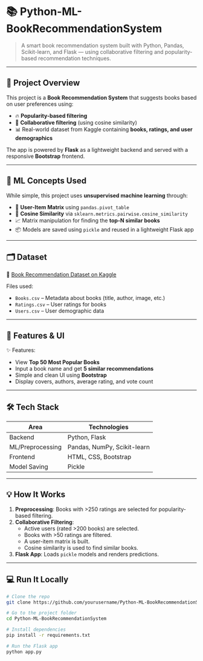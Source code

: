 # 📚 Python-ML-BookRecommendationSystem

> A smart book recommendation system built with Python, Pandas, Scikit-learn, and Flask — using collaborative filtering and popularity-based recommendation techniques.

---

## 🚀 Project Overview

This project is a **Book Recommendation System** that suggests books based on user preferences using:

- 🔥 **Popularity-based filtering**
- 🔄 **Collaborative filtering** (using cosine similarity)
- 📊 Real-world dataset from Kaggle containing **books, ratings, and user demographics**

The app is powered by **Flask** as a lightweight backend and served with a responsive **Bootstrap** frontend.

---

## 🧠 ML Concepts Used

While simple, this project uses **unsupervised machine learning** through:

- 📌 **User-Item Matrix** using `pandas.pivot_table`
- 🔗 **Cosine Similarity** via `sklearn.metrics.pairwise.cosine_similarity`
- 📈 Matrix manipulation for finding the **top-N similar books**
- 📦 Models are saved using `pickle` and reused in a lightweight Flask app

---

## 🗂️ Dataset

📍 [Book Recommendation Dataset on Kaggle](https://www.kaggle.com/datasets/arashnic/book-recommendation-dataset)

Files used:
- `Books.csv` – Metadata about books (title, author, image, etc.)
- `Ratings.csv` – User ratings for books
- `Users.csv` – User demographic data

---

## 📸 Features & UI

✨ Features:
- View **Top 50 Most Popular Books**
- Input a book name and get **5 similar recommendations**
- Simple and clean UI using **Bootstrap**
- Display covers, authors, average rating, and vote count

---

## 🛠️ Tech Stack

| Area         | Technologies                   |
|--------------|--------------------------------|
| Backend      | Python, Flask                  |
| ML/Preprocessing | Pandas, NumPy, Scikit-learn  |
| Frontend     | HTML, CSS, Bootstrap           |
| Model Saving | Pickle                         |

---

## 💡 How It Works

1. **Preprocessing**: Books with >250 ratings are selected for popularity-based filtering.
2. **Collaborative Filtering**:
   - Active users (rated >200 books) are selected.
   - Books with >50 ratings are filtered.
   - A user-item matrix is built.
   - Cosine similarity is used to find similar books.
3. **Flask App**: Loads `pickle` models and renders predictions.

---

## 💻 Run It Locally

```bash
# Clone the repo
git clone https://github.com/yourusername/Python-ML-BookRecommendationSystem

# Go to the project folder
cd Python-ML-BookRecommendationSystem

# Install dependencies
pip install -r requirements.txt

# Run the Flask app
python app.py
